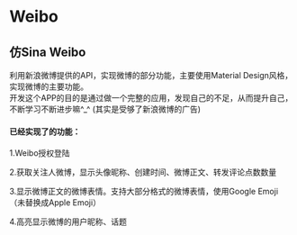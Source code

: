 # Weibo
<h2>仿Sina Weibo</h2>
<p>利用新浪微博提供的API，实现微博的部分功能，主要使用Material Design风格，实现微博的主要功能。<br>开发这个APP的目的是通过做一个完整的应用，发现自己的不足，从而提升自己，不断学习不断进步嘛^_^  (其实是受够了新浪微博的广告)</p>
<h4>已经实现了的功能：</h4>
<p>1.Weibo授权登陆</p>
<p>2.获取关注人微博，显示头像昵称、创建时间、微博正文、转发评论点数数量</p>
<p>3.显示微博正文的微博表情。支持大部分格式的微博表情，使用Google Emoji（未替换成Apple Emoji）</p>
<p>4.高亮显示微博的用户昵称、话题</p>
